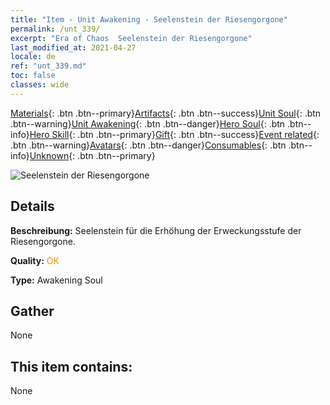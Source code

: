 ```yaml
---
title: "Item - Unit Awakening - Seelenstein der Riesengorgone"
permalink: /unt_339/
excerpt: "Era of Chaos  Seelenstein der Riesengorgone"
last_modified_at: 2021-04-27
locale: de
ref: "unt_339.md"
toc: false
classes: wide
---
```

 [Materials](/ItemsDE/){: .btn .btn--primary}[Artifacts](/ItemsDE/Artifacts/){: .btn .btn--success}[Unit Soul](/ItemsDE/UnitSoul/){: .btn .btn--warning}[Unit Awakening](/ItemsDE/UnitAwakening/){: .btn .btn--danger}[Hero Soul](/ItemsDE/HeroSoul/){: .btn .btn--info}[Hero Skill](/ItemsDE/HeroSkill/){: .btn .btn--primary}[Gift](/ItemsDE/Gift/){: .btn .btn--success}[Event related](/ItemsDE/Events/){: .btn .btn--warning}[Avatars](/ItemsDE/Avatars/){: .btn .btn--danger}[Consumables](/ItemsDE/Consumables/){: .btn .btn--info}[Unknown](/ItemsDE/Unknown/){: .btn .btn--primary}

 ![Seelenstein der Riesengorgone](/images/u/tia_manniu.jpg)

## Details
 **Beschreibung:** Seelenstein für die Erhöhung der Erweckungsstufe der Riesengorgone.

 **Quality:** <span style="color: #FF8C00">OK</span>

 **Type:** Awakening Soul

## Gather

  None

## This item contains:

  None

